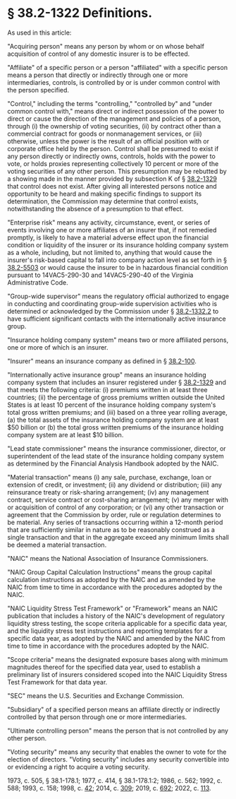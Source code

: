 # § 38.2-1322 Definitions.

<p>As used in this article:</p><p>"Acquiring person" means any person by whom or on whose behalf acquisition of control of any domestic insurer is to be effected.</p><p>"Affiliate" of a specific person or a person "affiliated" with a specific person means a person that directly or indirectly through one or more intermediaries, controls, is controlled by or is under common control with the person specified.</p><p>"Control," including the terms "controlling," "controlled by" and "under common control with," means direct or indirect possession of the power to direct or cause the direction of the management and policies of a person, through (i) the ownership of voting securities, (ii) by contract other than a commercial contract for goods or nonmanagement services, or (iii) otherwise, unless the power is the result of an official position with or corporate office held by the person. Control shall be presumed to exist if any person directly or indirectly owns, controls, holds with the power to vote, or holds proxies representing collectively 10 percent or more of the voting securities of any other person. This presumption may be rebutted by a showing made in the manner provided by subsection K of § <a href='/vacode/38.2-1329/'>38.2-1329</a> that control does not exist. After giving all interested persons notice and opportunity to be heard and making specific findings to support its determination, the Commission may determine that control exists, notwithstanding the absence of a presumption to that effect.</p><p>"Enterprise risk" means any activity, circumstance, event, or series of events involving one or more affiliates of an insurer that, if not remedied promptly, is likely to have a material adverse effect upon the financial condition or liquidity of the insurer or its insurance holding company system as a whole, including, but not limited to, anything that would cause the insurer's risk-based capital to fall into company action level as set forth in § <a href='/vacode/38.2-5503/'>38.2-5503</a> or would cause the insurer to be in hazardous financial condition pursuant to 14VAC5-290-30 and 14VAC5-290-40 of the Virginia Administrative Code.</p><p>"Group-wide supervisor" means the regulatory official authorized to engage in conducting and coordinating group-wide supervision activities who is determined or acknowledged by the Commission under § <a href='/vacode/38.2-1332.2/'>38.2-1332.2</a> to have sufficient significant contacts with the internationally active insurance group.</p><p>"Insurance holding company system" means two or more affiliated persons, one or more of which is an insurer.</p><p>"Insurer" means an insurance company as defined in § <a href='/vacode/38.2-100/'>38.2-100</a>.</p><p>"Internationally active insurance group" means an insurance holding company system that includes an insurer registered under § <a href='/vacode/38.2-1329/'>38.2-1329</a> and that meets the following criteria: (i) premiums written in at least three countries; (ii) the percentage of gross premiums written outside the United States is at least 10 percent of the insurance holding company system's total gross written premiums; and (iii) based on a three year rolling average, (a) the total assets of the insurance holding company system are at least $50 billion or (b) the total gross written premiums of the insurance holding company system are at least $10 billion.</p><p>"Lead state commissioner" means the insurance commissioner, director, or superintendent of the lead state of the insurance holding company system as determined by the Financial Analysis Handbook adopted by the NAIC.</p><p>"Material transaction" means (i) any sale, purchase, exchange, loan or extension of credit, or investment; (ii) any dividend or distribution; (iii) any reinsurance treaty or risk-sharing arrangement; (iv) any management contract, service contract or cost-sharing arrangement; (v) any merger with or acquisition of control of any corporation; or (vi) any other transaction or agreement that the Commission by order, rule or regulation determines to be material. Any series of transactions occurring within a 12-month period that are sufficiently similar in nature as to be reasonably construed as a single transaction and that in the aggregate exceed any minimum limits shall be deemed a material transaction.</p><p>"NAIC" means the National Association of Insurance Commissioners.</p><p>"NAIC Group Capital Calculation Instructions" means the group capital calculation instructions as adopted by the NAIC and as amended by the NAIC from time to time in accordance with the procedures adopted by the NAIC.</p><p>"NAIC Liquidity Stress Test Framework" or "Framework" means an NAIC publication that includes a history of the NAIC's development of regulatory liquidity stress testing, the scope criteria applicable for a specific data year, and the liquidity stress test instructions and reporting templates for a specific data year, as adopted by the NAIC and amended by the NAIC from time to time in accordance with the procedures adopted by the NAIC.</p><p>"Scope criteria" means the designated exposure bases along with minimum magnitudes thereof for the specified data year, used to establish a preliminary list of insurers considered scoped into the NAIC Liquidity Stress Test Framework for that data year.</p><p>"SEC" means the U.S. Securities and Exchange Commission.</p><p>"Subsidiary" of a specified person means an affiliate directly or indirectly controlled by that person through one or more intermediaries.</p><p>"Ultimate controlling person" means the person that is not controlled by any other person.</p><p>"Voting security" means any security that enables the owner to vote for the election of directors. "Voting security" includes any security convertible into or evidencing a right to acquire a voting security.</p><p>1973, c. 505, § 38.1-178.1; 1977, c. 414, § 38.1-178.1:2; 1986, c. 562; 1992, c. 588; 1993, c. 158; 1998, c. <a href='http://lis.virginia.gov/cgi-bin/legp604.exe?981+ful+CHAP0042'>42</a>; 2014, c. <a href='http://lis.virginia.gov/cgi-bin/legp604.exe?141+ful+CHAP0309'>309</a>; 2019, c. <a href='http://lis.virginia.gov/cgi-bin/legp604.exe?191+ful+CHAP0692'>692</a>; 2022, c. <a href='http://lis.virginia.gov/cgi-bin/legp604.exe?221+ful+CHAP0113'>113</a>.</p>